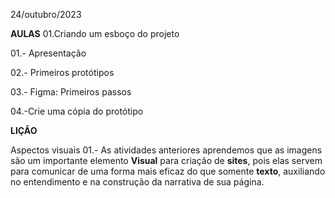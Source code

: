 24/outubro/2023

**AULAS**
01.Criando um esboço do projeto 

01.- Apresentação 

02.- Primeiros protótipos 

03.- Figma: Primeiros passos

04.-Crie uma cópia do protótipo 

**LIÇÃO**

Aspectos visuais 
01.- As atividades anteriores aprendemos que as imagens são um importante elemento **Visual** para criação de 
**sites**, pois elas servem para comunicar de uma forma mais eficaz do que somente **texto**, auxiliando no entendimento e na construção da narrativa de sua página.
